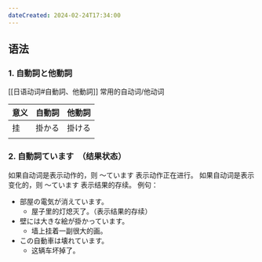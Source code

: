 ```yaml
---
dateCreated: 2024-02-24T17:34:00
---
```

## 语法
### 1. 自動詞と他動詞
[[日语动词#自動詞、他動詞]]
常用的自动词/他动词

| 意义  | 自動詞 | 他動詞 |
| --- | --- | --- |
| 挂   | 掛かる | 掛ける |
|     |     |     |
### 2. 自動詞ています　（结果状态）
如果自动词是表示动作的，则 ～ています 表示动作正在进行。
如果自动词是表示变化的，则 ～ています 表示结果的存续。
例句：
- 部屋の電気が消えています。
	- 屋子里的灯熄灭了。（表示结果的存续）
- 壁には大きな絵が掛かっています。
	- 墙上挂着一副很大的画。
- この自動車は壊れています。
	- 这辆车坏掉了。